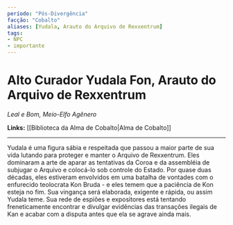 ```yaml
---
período: "Pós-Divergência"
facção: "Cobalto"
aliases: [Yudala, Arauto do Arquivo de Rexxentrum]
tags:
- NPC
- importante
---
```


# **Alto Curador Yudala Fon, Arauto do Arquivo de Rexxentrum**
*Leal e Bom, Meio-Elfo Agênero*

**Links:** [[Biblioteca da Alma de Cobalto|Alma de Cobalto]]

---

Yudala é uma figura sábia e respeitada que passou a maior parte de sua vida lutando para proteger e manter o Arquivo de Rexxentrum. Eles dominaram a arte de aparar as tentativas da Coroa e da assembléia de subjugar o Arquivo e colocá-lo sob controle do Estado. Por quase duas décadas, eles estiveram envolvidos em uma batalha de vontades com o enfurecido teolocrata Kon Bruda - e eles temem que a paciência de Kon esteja no fim. Sua vingança será elaborada, exigente e rápida, ou assim Yudala teme. Sua rede de espiões e expositores está tentando freneticamente encontrar e divulgar evidências das transações ilegais de Kan e acabar com a disputa antes que ela se agrave ainda mais.